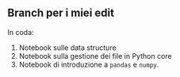 ## Branch per i miei edit

In coda:

1. Notebook sulle data structure
2. Notebook sulla gestione dei file in Python core
3. Notebook di introduzione a `pandas` e `numpy`.
